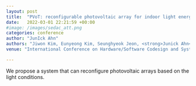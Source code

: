 ```yaml
---
layout: post
title:  "PVoT: reconfigurable photovoltaic array for indoor light energy-powered batteryless devices"
date:   2022-03-01 22:21:59 +00:00
#image: /images/sedac_att.png
categories: conference
author: "JunIck Ahn"
authors: "Jiwon Kim, Eunyeong Kim, Seunghyeok Jeon, <strong>Junick Ahn</strong>, Hyungchol Jun, Hojung Cha"
venue: "International Conference on Hardware/Software Codesign and System Synthesis (CODES+ISSS)"

---
```

We propose a system that can reconfigure photovoltaic arrays based on the light conditions. 